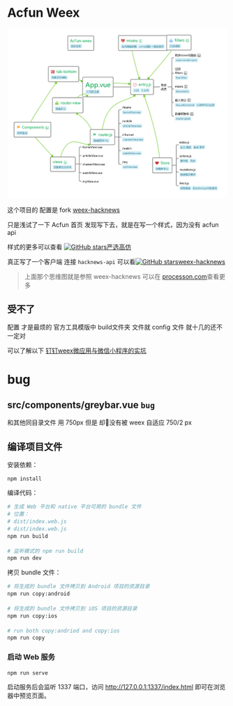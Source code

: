 # Acfun Weex

![项目](./project-pic.png)

这个项目的 配置是 fork [weex-hacknews](https://github.com/weexteam/weex-hackernews)

只是浅试了一下 Acfun 首页 发现写下去，就是在写一个样式，因为没有 acfun api

样式的更多可以查看 [![GitHub stars](https://img.shields.io/github/stars/zwwill/yanxuan-weex-demo.svg)](https://github.com/zwwill/yanxuan-weex-demo/stargazers)[严选高仿](https://github.com/zwwill/yanxuan-weex-demo)

真正写了一个客户端 连接 ``hacknews-api`` 可以看[![GitHub stars](https://img.shields.io/github/stars/weexteam/weex-hackernews.svg)](https://github.com/weexteam/weex-hackernews/stargazers)[weex-hacknews](https://github.com/weexteam/weex-hackernews)

>上面那个思维图就是参照 weex-hacknews 
>可以在 [processon.com](https://www.processon.com/view/link/59facf44e4b0f84f897610ee)查看更多

## 受不了

配置 才是最烦的 官方工具模版中 build文件夹 文件就 config 文件 就十几的还不一定对

可以了解以下 [钉钉weex微应用与微信小程序的实坑](https://zhuanlan.zhihu.com/p/28644960)

# bug

## src/components/greybar.vue ``bug``

和其他同目录文件 用 750px 但是 却没有被 weex 自适应 750/2 px





## 编译项目文件

安装依赖：

```
npm install
```

编译代码：

```bash
# 生成 Web 平台和 native 平台可用的 bundle 文件
# 位置：
# dist/index.web.js
# dist/index.web.js
npm run build

# 监听模式的 npm run build
npm run dev
```

拷贝 bundle 文件：

```bash
# 将生成的 bundle 文件拷贝到 Android 项目的资源目录
npm run copy:android

# 将生成的 bundle 文件拷贝到 iOS 项目的资源目录
npm run copy:ios

# run both copy:andriod and copy:ios
npm run copy
```

### 启动 Web 服务

```
npm run serve
```

启动服务后会监听 1337 端口，访问 http://127.0.0.1:1337/index.html 即可在浏览器中预览页面。

